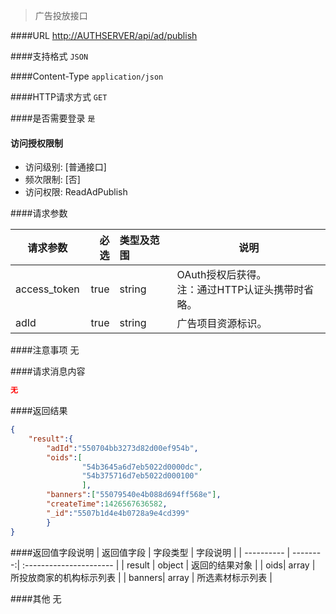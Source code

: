 
> 广告投放接口

####URL
<http://AUTHSERVER/api/ad/publish>

####支持格式
`JSON`

####Content-Type
`application/json`

####HTTP请求方式
`GET`

####是否需要登录
`是`

#### 访问授权限制
* 访问级别: [普通接口]
* 频次限制: [否]
* 访问权限: ReadAdPublish


####请求参数

| 请求参数      |    必选 | 类型及范围  | 说明                                |
| ------------- | -------:| :---------- | ----------------------------------- |
| access_token  | true    | string      | OAuth授权后获得。</br>注：通过HTTP认证头携带时省略。 |
| adId | true    | string |  广告项目资源标识。|

####注意事项
无

####请求消息内容
``` JSON
无	
```

####返回结果
``` JSON
{
	"result":{
		"adId":"550704bb3273d82d00ef954b",
		"oids":[
				"54b3645a6d7eb5022d0000dc",
				"54b375716d7eb5022d000100"
				],
		"banners":["55079540e4b088d694ff568e"],
		"createTime":1426567636582,
		"_id":"5507b1d4e4b0728a9e4cd399"
		}
}
```
####返回值字段说明
| 返回值字段 | 字段类型 | 字段说明                |
| ---------- | --------:| :---------------------- |
| result |  object  | 返回的结果对象 |
| oids| array  | 所投放商家的机构标示列表 |
| banners| array  | 所选素材标示列表 |

####其他
无
